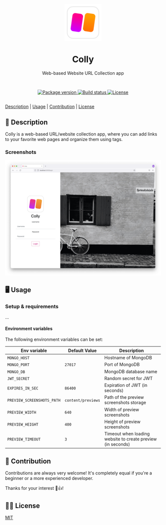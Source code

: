<p align="center">
    <img src=".github/.media/colly-logo.png" width="120" height="120" alt="Colly app logo">
</p>

<h1 align="center">Colly</h1>
<p align="center">Web-based Website URL Collection app</p>

<br>

<p align="center">
    <a href="https://github.com/jarne/colly/blob/main/package.json">
        <img src="https://img.shields.io/github/package-json/v/jarne/colly.svg" alt="Package version">
    </a>
    <a href="https://circleci.com/gh/jarne/colly">
        <img src="https://circleci.com/gh/jarne/colly.svg?style=shield" alt="Build status">
    </a>
    <a href="https://github.com/jarne/colly/blob/main/LICENSE">
        <img src="https://img.shields.io/github/license/jarne/colly.svg" alt="License">
    </a>
</p>

##

[Description](#-description) | [Usage](#-usage) | [Contribution](#-contribution) | [License](#%EF%B8%8F-license)

## 📙 Description

Colly is a web-based URL/website collection app, where you can add links to your favorite web pages and organize them using tags.

### Screenshots

<img src=".github/.media/screenshot-login.png" alt="Screenshot of Colly login page">

## 🖥 Usage

### Setup & requirements

...

#### Environment variables

The following environment variables can be set:

| Env variable               | Default Value      | Description                                                 |
| -------------------------- | ------------------ | ----------------------------------------------------------- |
| `MONGO_HOST`               |                    | Hostname of MongoDB                                         |
| `MONGO_PORT`               | `27017`            | Port of MongoDB                                             |
| `MONGO_DB`                 |                    | MongoDB database name                                       |
| `JWT_SECRET`               |                    | Random secret for JWT                                       |
| `EXPIRES_IN_SEC`           | `86400`            | Expiration of JWT (in seconds)                              |
| `PREVIEW_SCREENSHOTS_PATH` | `content/previews` | Path of the preview screenshots storage                     |
| `PREVIEW_WIDTH`            | `640`              | Width of preview screenshots                                |
| `PREVIEW_HEIGHT`           | `400`              | Height of preview screenshots                               |
| `PREVIEW_TIMEOUT`          | `3`                | Timeout when loading website to create preview (in seconds) |

## 🙋‍ Contribution

Contributions are always very welcome! It's completely equal if you're a beginner or a more experienced developer.

Thanks for your interest 🎉👍!

## 👨‍⚖️ License

[MIT](https://github.com/jarne/colly/blob/main/LICENSE)
